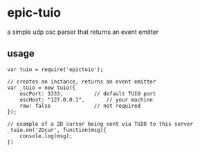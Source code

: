 epic-tuio
=========

a simple udp osc parser that returns an event emitter

usage
--------

	var tuio = require('epictuio');

	// creates an instance, returns an event emitter
	var _tuio = new tuio({
	    oscPort: 3333,			// default TUIO port
	    oscHost: "127.0.0.1",		// your machine
	    raw: false 				// not required
	});

	// example of a 2D cursor being sent via TUIO to this server
	_tuio.on('2Dcur', function(msg){
	  	console.log(msg);
	})